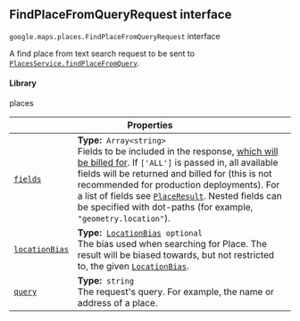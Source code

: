 
<devsite-heading text=" FindPlaceFromQueryRequest interface" for="FindPlaceFromQueryRequest" level="h2" link="" toc="" back-to-top=""><h2 id="FindPlaceFromQueryRequest" is-upgraded="">FindPlaceFromQueryRequest interface</h2></devsite-heading>
<p>
<code translate="no" dir="ltr"><span itemprop="path">google.maps.places</span>.<span itemprop="name">FindPlaceFromQueryRequest</span></code>
interface
</p>
<p>A find place from text search request to be sent to <code translate="no" dir="ltr"><a href="/maps/documentation/javascript/reference/places-service#PlacesService.findPlaceFromQuery">PlacesService.findPlaceFromQuery</a></code>.</p>
<devsite-heading text="Library" for="library_3" level="h4" link=""><h4 is-upgraded="" id="library_3">Library</h4></devsite-heading>
<p>places</p>
<div class="devsite-table-wrapper"><table class="properties responsive" summary="interface FindPlaceFromQueryRequest - Properties">
<thead>
<tr><th colspan="2">Properties</th>
</tr></thead>
<tbody>
<tr id="FindPlaceFromQueryRequest.fields">
<td itemprop="property"><code translate="no" dir="ltr"><a class="secret-link" href="#FindPlaceFromQueryRequest.fields"><span>fields</span></a></code></td>
<td><div><strong>Type:</strong>&nbsp; <code translate="no" dir="ltr">Array&lt;string&gt;</code></div>
<div class="desc">Fields to be included in the response, <a href="https://developers.google.com/maps/billing/understanding-cost-of-use#places-product">which will be billed for</a>. If <code translate="no" dir="ltr">['ALL']</code> is passed in, all available fields will be returned and billed for (this is not recommended for production deployments). For a list of fields see <code translate="no" dir="ltr"><a href="PlaceResult.md">PlaceResult</a></code>. Nested fields can be specified with dot-paths (for example, <code translate="no" dir="ltr">"geometry.location"</code>).</div></td>
</tr>
<tr id="FindPlaceFromQueryRequest.locationBias">
<td itemprop="property"><code translate="no" dir="ltr"><a class="secret-link" href="#FindPlaceFromQueryRequest.locationBias"><span>locationBias</span></a></code></td>
<td><div><strong>Type:</strong>&nbsp; <code translate="no" dir="ltr"><a href="LocationBias.md">LocationBias</a> <span class="optional-type-annotation">optional</span></code></div>
<div class="desc">The bias used when searching for Place. The result will be biased towards, but not restricted to, the given <code translate="no" dir="ltr"><a href="LocationBias.md">LocationBias</a></code>.</div></td>
</tr>
<tr id="FindPlaceFromQueryRequest.query">
<td itemprop="property"><code translate="no" dir="ltr"><a class="secret-link" href="#FindPlaceFromQueryRequest.query"><span>query</span></a></code></td>
<td><div><strong>Type:</strong>&nbsp; <code translate="no" dir="ltr">string</code></div>
<div class="desc">The request's query. For example, the name or address of a place.</div></td>
</tr>
</tbody>
</table></div>
<script src="replace_links.js"></script>
